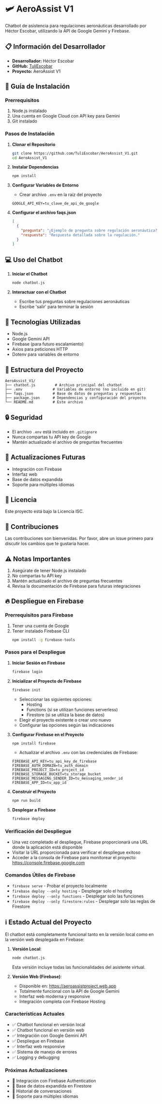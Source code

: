 # 🛩️ AeroAssist V1

Chatbot de asistencia para regulaciones aeronáuticas desarrollado por Héctor Escobar, utilizando la API de Google Gemini y Firebase.

## 📋 Información del Desarrollador
- **Desarrollador:** Héctor Escobar
- **GitHub:** [TuliEscobar](https://github.com/TuliEscobar)
- **Proyecto:** AeroAssist V1

## 🚀 Guía de Instalación

### Prerrequisitos
1. Node.js instalado
2. Una cuenta en Google Cloud con API key para Gemini
3. Git instalado

### Pasos de Instalación

1. **Clonar el Repositorio**
   ```bash
   git clone https://github.com/TuliEscobar/AeroAssist_V1.git
   cd AeroAssist_V1
   ```

2. **Instalar Dependencias**
   ```bash
   npm install
   ```

3. **Configurar Variables de Entorno**
   - Crear archivo `.env` en la raíz del proyecto
   ```env
   GOOGLE_API_KEY=tu_clave_de_api_de_google
   ```

4. **Configurar el archivo faqs.json**
   ```json
   [
     {
       "pregunta": "¿Ejemplo de pregunta sobre regulación aeronáutica?",
       "respuesta": "Respuesta detallada sobre la regulación."
     }
   ]
   ```

## 💻 Uso del Chatbot

1. **Iniciar el Chatbot**
   ```bash
   node chatbot.js
   ```

2. **Interactuar con el Chatbot**
   - Escribe tus preguntas sobre regulaciones aeronáuticas
   - Escribe 'salir' para terminar la sesión

## 🔧 Tecnologías Utilizadas
- Node.js
- Google Gemini API
- Firebase (para futuro escalamiento)
- Axios para peticiones HTTP
- Dotenv para variables de entorno

## 📁 Estructura del Proyecto
```
AeroAssist_V1/
├── chatbot.js         # Archivo principal del chatbot
├── .env              # Variables de entorno (no incluido en git)
├── faqs.json         # Base de datos de preguntas y respuestas
├── package.json      # Dependencias y configuración del proyecto
└── README.md         # Este archivo
```

## 🔒 Seguridad
- El archivo `.env` está incluido en `.gitignore`
- Nunca compartas tu API key de Google
- Mantén actualizado el archivo de preguntas frecuentes

## 🔄 Actualizaciones Futuras
- Integración con Firebase
- Interfaz web
- Base de datos expandida
- Soporte para múltiples idiomas

## 📝 Licencia
Este proyecto está bajo la Licencia ISC.

## 🤝 Contribuciones
Las contribuciones son bienvenidas. Por favor, abre un issue primero para discutir los cambios que te gustaría hacer.

## ⚠️ Notas Importantes
1. Asegúrate de tener Node.js instalado
2. No compartas tu API key
3. Mantén actualizado el archivo de preguntas frecuentes
4. Revisa la documentación de Firebase para futuras integraciones

## 🔥 Despliegue en Firebase

### Prerrequisitos para Firebase
1. Tener una cuenta de Google
2. Tener instalado Firebase CLI
   ```bash
   npm install -g firebase-tools
   ```

### Pasos para el Despliegue

1. **Iniciar Sesión en Firebase**
   ```bash
   firebase login
   ```

2. **Inicializar el Proyecto de Firebase**
   ```bash
   firebase init
   ```
   - Seleccionar las siguientes opciones:
     - Hosting
     - Functions (si se utilizan funciones serverless)
     - Firestore (si se utiliza la base de datos)
   - Elegir el proyecto existente o crear uno nuevo
   - Configurar las opciones según las indicaciones

3. **Configurar Firebase en el Proyecto**
   ```bash
   npm install firebase
   ```
   - Actualizar el archivo `.env` con las credenciales de Firebase:
   ```env
   FIREBASE_API_KEY=tu_api_key_de_firebase
   FIREBASE_AUTH_DOMAIN=tu_auth_domain
   FIREBASE_PROJECT_ID=tu_project_id
   FIREBASE_STORAGE_BUCKET=tu_storage_bucket
   FIREBASE_MESSAGING_SENDER_ID=tu_messaging_sender_id
   FIREBASE_APP_ID=tu_app_id
   ```

4. **Construir el Proyecto**
   ```bash
   npm run build
   ```

5. **Desplegar a Firebase**
   ```bash
   firebase deploy
   ```

### Verificación del Despliegue
- Una vez completado el despliegue, Firebase proporcionará una URL donde la aplicación está disponible
- Visitar la URL proporcionada para verificar el despliegue exitoso
- Acceder a la consola de Firebase para monitorear el proyecto: https://console.firebase.google.com

### Comandos Útiles de Firebase
- `firebase serve` - Probar el proyecto localmente
- `firebase deploy --only hosting` - Desplegar solo el hosting
- `firebase deploy --only functions` - Desplegar solo las funciones
- `firebase deploy --only firestore:rules` - Desplegar solo las reglas de Firestore

## ℹ️ Estado Actual del Proyecto

El chatbot está completamente funcional tanto en la versión local como en la versión web desplegada en Firebase:

1. **Versión Local**:
   ```bash
   node chatbot.js
   ```
   Esta versión incluye todas las funcionalidades del asistente virtual.

2. **Versión Web (Firebase)**:
   - Disponible en: https://aeroassistproject.web.app
   - Totalmente funcional con la API de Google Gemini
   - Interfaz web moderna y responsive
   - Integración completa con Firebase Hosting

### Características Actuales
- ✅ Chatbot funcional en versión local
- ✅ Chatbot funcional en versión web
- ✅ Integración con Google Gemini API
- ✅ Despliegue en Firebase
- ✅ Interfaz web responsive
- ✅ Sistema de manejo de errores
- ✅ Logging y debugging

### Próximas Actualizaciones
- 📝 Integración con Firebase Authentication
- 📝 Base de datos expandida en Firestore
- 📝 Historial de conversaciones
- 📝 Soporte para múltiples idiomas
